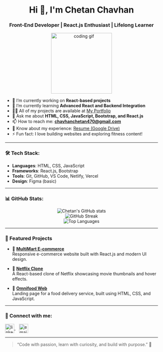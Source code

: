 <h1 align="center">Hi 👋, I'm Chetan Chavhan</h1>
<h3 align="center">Front-End Developer | React.js Enthusiast | Lifelong Learner</h3>

<p align="center">
  <img src="https://media.giphy.com/media/QssGEmpkyEOhBCb7e1/giphy.gif" width="200px" alt="coding gif">
</p>

- 🔭 I’m currently working on **React-based projects**
- 🌱 I’m currently learning **Advanced React and Backend Integration**
- 👨‍💻 All of my projects are available at [My Portfolio](https://chetanchavhan.github.io/)
- 💬 Ask me about **HTML, CSS, JavaScript, Bootstrap, and React.js**
- 📫 How to reach me: **chavhanchetan470@gmail.com**
- 📄 Know about my experience: [Resume (Google Drive)](https://drive.google.com/)
- ⚡ Fun fact: I love building websites and exploring fitness content!

---

### 🛠️ Tech Stack:
- **Languages**: HTML, CSS, JavaScript
- **Frameworks**: React.js, Bootstrap
- **Tools**: Git, GitHub, VS Code, Netlify, Vercel
- **Design**: Figma (basic)

---

### 📊 GitHub Stats:
<p align="center">
  <img src="https://github-readme-stats.vercel.app/api?username=Chetanchavhan&show_icons=true&theme=tokyonight" alt="Chetan's GitHub stats" />
  <br />
  <img src="https://github-readme-streak-stats.herokuapp.com?user=Chetanchavhan&theme=tokyonight" alt="GitHub Streak" />
  <br />
  <img src="https://github-readme-stats.vercel.app/api/top-langs/?username=Chetanchavhan&layout=compact&theme=tokyonight" alt="Top Languages" />
</p>

---

### 📌 Featured Projects

- 🔗 [**MultiMart E-commerce**](https://multimartecommerce.vercel.app/)  
  Responsive e-commerce website built with React.js and modern UI design.

- 🔗 [**Netflix Clone**](https://netflix-six-brown.vercel.app/)  
  A React-based clone of Netflix showcasing movie thumbnails and hover effects.

- 🔗 [**Omnifood Web**](https://chetanchavhan.github.io/ominifoodweb/)  
  Landing page for a food delivery service, built using HTML, CSS, and JavaScript.

---

### 🔗 Connect with me:

<p align="left">
  <a href="https://www.linkedin.com/in/chetan-chavhan-244319280/" target="_blank">
    <img align="center" src="https://cdn.jsdelivr.net/gh/devicons/devicon/icons/linkedin/linkedin-original.svg" alt="linkedin" height="30" width="30" />
  </a>
  &nbsp;&nbsp;
  <a href="mailto:chavhanchetan470@gmail.com" target="_blank">
    <img align="center" src="https://cdn-icons-png.flaticon.com/512/732/732200.png" alt="email" height="30" width="30" />
  </a>
</p>

---

> “Code with passion, learn with curiosity, and build with purpose.” 🚀
